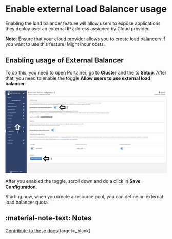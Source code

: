 # Enable external Load Balancer usage

Enabling the load balancer feature will allow users to expose applications they deploy over an external IP address assigned by Cloud provider.

<b>Note</b>: Ensure that your cloud provider allows you to create load balancers if you want to use this feature. Might incur costs.

## Enabling usage of External Balancer

To do this, you need to open Portainer, go to <b>Cluster</b> and the to <b>Setup</b>. After that, you need to enable the toggle <b>Allow users to use external load balancer</b>.

![namespace](assets/lb.png)

After you enabled the toggle, scroll down and do a click in <b>Save Configuration</b>.

Starting now, when you create a resource pool, you can define an external load balancer quota. 

## :material-note-text: Notes

[Contribute to these docs](https://github.com/portainer/portainer-docs/blob/master/contributing.md){target=_blank}
